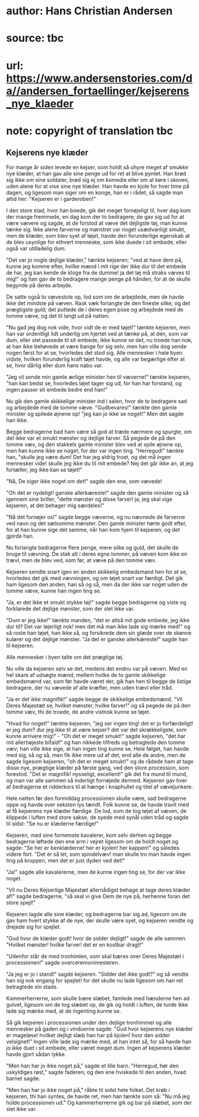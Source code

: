 # author: Hans Christian Andersen
# source: tbc
# url: https://www.andersenstories.com/da//andersen_fortaellinger/kejserens_nye_klaeder
# note: copyright of translation tbc

## Kejserens nye klæder 

For mange år siden levede en kejser, som holdt så uhyre meget af smukke
nye klæder, at han gav alle sine penge ud for ret at blive pyntet. Han
brød sig ikke om sine soldater, brød sig ej om komedie eller om at køre
i skoven, uden alene for at vise sine nye klæder. Han havde en kjole for
hver time på dagen, og ligesom man siger om en konge, han er i rådet, så
sagde man altid her: "Kejseren er i garderoben!"

I den store stad, hvor han boede, gik det meget fornøjeligt til, hver
dag kom der mange fremmede, en dag kom der to bedragere; de gav sig ud
for at være vævere og sagde, at de forstod at væve det dejligste tøj,
man kunne tænke sig. Ikke alene farverne og mønstret var noget
usædvanligt smukt, men de klæder, som blev syet af tøjet, havde den
forunderlige egenskab at de blev usynlige for ethvert menneske, som ikke
duede i sit embede, eller også var utilladelig dum.

"Det var jo nogle dejlige klæder," tænkte kejseren; "ved at have dem
på, kunne jeg komme efter, hvilke mænd i mit rige der ikke dur til det
embede de har, jeg kan kende de kloge fra de dumme! ja det tøj må straks
væves til mig!" og han gav de to bedragere mange penge på hånden, for
at de skulle begynde på deres arbejde.

De satte også to vævestole op, lod som om de arbejdede, men de havde
ikke det mindste på væven. Rask væk forlangte de den fineste silke, og
det prægtigste guld; det puttede de i deres egen pose og arbejdede med
de tomme væve, og det til langt ud på natten.

"Nu gad jeg dog nok vide, hvor vidt de er med tøjet!" tænkte kejseren,
men han var ordentligt lidt underlig om hjertet ved at tænke på, at den,
som var dum, eller slet passede til sit embede, ikke kunne se det, nu
troede han nok, at han ikke behøvede at være bange for sig selv, men han
ville dog sende nogen først for at se, hvorledes det stod sig. Alle
mennesker i hele byen vidste, hvilken forunderlig kraft tøjet havde, og
alle var begærlige efter at se, hvor dårlig eller dum hans nabo var.

"Jeg vil sende min gamle ærlige minister hen til væverne!" tænkte
kejseren, "han kan bedst se, hvorledes tøjet tager sig ud, for han har
forstand, og ingen passer sit embede bedre end han!"

Nu gik den gamle skikkelige minister ind i salen, hvor de to bedragere
sad og arbejdede med de tomme væve. "Gudbevares!" tænkte den gamle
minister og spilede øjnene op! "jeg kan jo ikke se noget!" Men det
sagde han ikke.

Begge bedragerne bad ham være så god at træde nærmere og spurgte, om det
ikke var et smukt mønster og dejlige farver. Så pegede de på den tomme
væv, og den stakkels gamle minister blev ved at spile øjnene op, men han
kunne ikke se noget, for der var ingen ting. "Herregud!" tænkte han,
"skulle jeg være dum! Det har jeg aldrig troet, og det må ingen
mennesker vide! skulle jeg ikke du til mit embede? Nej det går ikke an,
at jeg fortæller, jeg ikke kan se tøjet!"

"Nå, De siger ikke noget om det!" sagde den ene, som vævede!

"Oh det er nydeligt! ganske allerkæreste!" sagde den gamle minister og
så igennem sine briller, "dette mønster og disse farver! ja, jeg skal
sige kejseren, at det behager mig særdeles!"

"Nå det fornøjer os!" sagde begge væverne, og nu nævnede de farverne
ved navn og det sælsomme mønster. Den gamle minister hørte godt efter,
for at han kunne sige det samme, når han kom hjem til kejseren, og det
gjorde han.

Nu forlangte bedragerne flere penge, mere silke og guld, det skulle de
bruge til vævning. De stak alt i deres egne lommer, på væven kom ikke en
trævl, men de blev ved, som før, at væve på den tomme væv.

Kejseren sendte snart igen en anden skikkelig embedsmand hen for at se,
hvorledes det gik med vævningen, og om tøjet snart var færdigt. Det gik
ham ligesom den anden, han så og så, men da der ikke var noget uden de
tomme væve, kunne han ingen ting se.

"Ja, er det ikke et smukt stykke tøj!" sagde begge bedragerne og viste
og forklarede det dejlige mønster, som der slet ikke var.

"Dum er jeg ikke!" tænkte manden, "det er altså mit gode embede, jeg
ikke dur til? Det var løjerligt nok! men det må man ikke lade sig mærke
med!" og så roste han tøjet, han ikke så, og forsikrede dem sin glæde
over de skønne kulører og det dejlige mønster. "Ja det er ganske
allerkæreste!" sagde han til kejseren.

Alle mennesker i byen talte om det prægtige tøj.

Nu ville da kejseren selv se det, medens det endnu var på væven. Med en
hel skare af udsøgte mænd, mellem hvilke de to gamle skikkelige
embedsmænd var, som før havde været der, gik han hen til begge de
listige bedragere, der nu vævede af alle kræfter, men uden trævl eller
tråd.

"Ja er det ikke magnifik!" sagde begge de skikkelige embedsmænd. "Vil
Deres Majestæt se, hvilket mønster, hvilke farver!" og så pegede de på
den tomme væv, thi de troede, de andre vistnok kunne se tøjet.

"Hvad for noget!" tænkte kejseren, "jeg ser ingen ting! det er jo
forfærdeligt! er jeg dum? dur jeg ikke til at være kejser? det var det
skrækkeligste, som kunne arrivere mig!" - "Oh det er meget smukt!"
sagde kejseren, "det har mit allerhøjeste bifald!" og han nikkede
tilfreds og betragtede den tomme væv; han ville ikke sige, at han ingen
ting kunne se. Hele følget, han havde med sig, så og så, men fik ikke
mere ud af det, end alle de andre, men de sagde ligesom kejseren, "oh
det er meget smukt!" og de rådede ham at tage disse nye, prægtige
klæder på første gang, ved den store procession, som forestod. "Det er
magnifik! nysseligt, excellent!" gik det fra mund til mund, og man var
alle sammen så inderligt fornøjede dermed. Kejseren gav hver af
bedragerne et ridderkors til at hænge i knaphullet og titel af
vævejunkere.

Hele natten før den formiddag processionen skulle være, sad bedragerne
oppe og havde over seksten lys tændt. Folk kunne se, de havde travlt med
at få kejserens nye klæder færdige. De lod, som de tog tøjet af væven,
de klippede i luften med store sakse, de syede med synål uden tråd og
sagde til sidst: "Se nu er klæderne færdige!"

Kejseren, med sine fornemste kavalerer, kom selv derhen og begge
bedragerne løftede den ene arm i vejret ligesom om de holdt noget og
sagde: "Se her er benklæderne! her er kjolen! her kappen!" og således
videre fort. "Det er så let, som spindelvæv! man skulle tro man havde
ingen ting på kroppen, men det er just dyden ved det!"

"Ja!" sagde alle kavalererne, men de kunne ingen ting se, for der var
ikke noget.

"Vil nu Deres Kejserlige Majestæt allernådigst behage at tage deres
klæder af!" sagde bedragerne, "så skal vi give Dem de nye på, herhenne
foran det store spejl!"

Kejseren lagde alle sine klæder, og bedragerne bar sig ad, ligesom om de
gav ham hvert stykke af de nye, der skulle være syet, og kejseren vendte
og drejede sig for spejlet.

"Gud hvor de klæder godt! hvor de sidder dejligt!" sagde de alle
sammen. "Hvilket mønster! hvilke farver! det er en kostbar dragt!"

"Udenfor står de med tronhimlen, som skal bæres over Deres Majestæt i
processionen!" sagde overceremonimesteren.

"Ja jeg er jo i stand!" sagde kejseren. "Sidder det ikke godt?" og
så vendte han sig nok engang for spejlet! for det skulle nu lade ligesom
om han ret betragtede sin stads.

Kammerherrerne, som skulle bære slæbet, famlede med hænderne hen ad
gulvet, ligesom om de tog slæbet op, de gik og holdt i luften, de turde
ikke lade sig mærke med, at de ingenting kunne se.

Så gik kejseren i processionen under den dejlige tronhimmel og alle
mennesker på gaden og i vinduerne sagde: "Gud hvor kejserens nye klæder
er mageløse! hvilket dejligt slæb han har på kjolen! hvor den sidder
velsignet!" Ingen ville lade sig mærke med, at han intet så, for så
havde han jo ikke duet i sit embede, eller været meget dum. Ingen af
kejserens klæder havde gjort sådan lykke.

"Men han har jo ikke noget på," sagde et lille barn. "Herregud, hør
den uskyldiges røst," sagde faderen; og den ene hviskede til den anden,
hvad barnet sagde.

"Men han har jo ikke noget på," råbte til sidst hele folket. Det krøb
i kejseren, thi han syntes, de havde ret, men han tænkte som så: "Nu må
jeg holde processionen ud." Og kammerherrerne gik og bar på slæbet, som
der slet ikke var.
